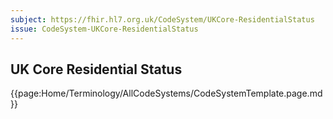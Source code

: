 ```yaml
---
subject: https://fhir.hl7.org.uk/CodeSystem/UKCore-ResidentialStatus
issue: CodeSystem-UKCore-ResidentialStatus
---
```

## UK Core Residential Status

{{page:Home/Terminology/AllCodeSystems/CodeSystemTemplate.page.md}}